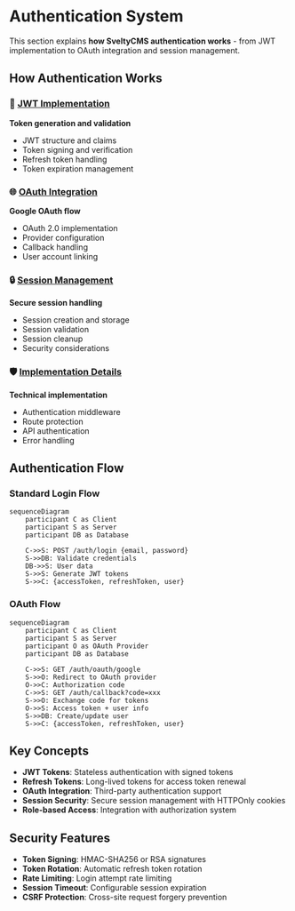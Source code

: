 # Authentication System

This section explains **how SveltyCMS authentication works** - from JWT implementation to OAuth integration and session management.

## How Authentication Works

### 🔑 [JWT Implementation](./Token_Management.md)

**Token generation and validation**

- JWT structure and claims
- Token signing and verification
- Refresh token handling
- Token expiration management

### 🌐 [OAuth Integration](./OAuth_Implementation.md)

**Google OAuth flow**

- OAuth 2.0 implementation
- Provider configuration
- Callback handling
- User account linking

### 🔒 [Session Management](./Session_Management.md)

**Secure session handling**

- Session creation and storage
- Session validation
- Session cleanup
- Security considerations

### 🛡️ [Implementation Details](./Implementation.md)

**Technical implementation**

- Authentication middleware
- Route protection
- API authentication
- Error handling

## Authentication Flow

### Standard Login Flow

```mermaid
sequenceDiagram
    participant C as Client
    participant S as Server
    participant DB as Database

    C->>S: POST /auth/login {email, password}
    S->>DB: Validate credentials
    DB->>S: User data
    S->>S: Generate JWT tokens
    S->>C: {accessToken, refreshToken, user}
```

### OAuth Flow

```mermaid
sequenceDiagram
    participant C as Client
    participant S as Server
    participant O as OAuth Provider
    participant DB as Database

    C->>S: GET /auth/oauth/google
    S->>O: Redirect to OAuth provider
    O->>C: Authorization code
    C->>S: GET /auth/callback?code=xxx
    S->>O: Exchange code for tokens
    O->>S: Access token + user info
    S->>DB: Create/update user
    S->>C: {accessToken, refreshToken, user}
```

## Key Concepts

- **JWT Tokens**: Stateless authentication with signed tokens
- **Refresh Tokens**: Long-lived tokens for access token renewal
- **OAuth Integration**: Third-party authentication support
- **Session Security**: Secure session management with HTTPOnly cookies
- **Role-based Access**: Integration with authorization system

## Security Features

- **Token Signing**: HMAC-SHA256 or RSA signatures
- **Token Rotation**: Automatic refresh token rotation
- **Rate Limiting**: Login attempt rate limiting
- **Session Timeout**: Configurable session expiration
- **CSRF Protection**: Cross-site request forgery prevention
